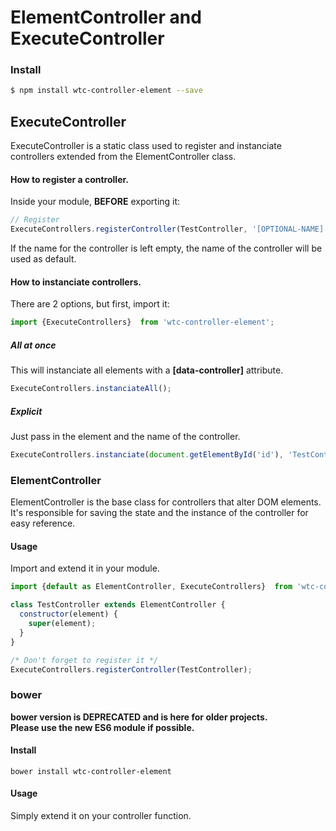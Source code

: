 # ElementController and ExecuteController
### Install
```sh
$ npm install wtc-controller-element --save
```
## ExecuteController
ExecuteController is a static class used to register and instanciate controllers extended from the ElementController class.

#### How to register a controller.
Inside your module, **BEFORE** exporting it:
```javascript
// Register
ExecuteControllers.registerController(TestController, '[OPTIONAL-NAME]');
```
If the name for the controller is left empty, the name of the controller will be used as default.

#### How to instanciate controllers.
There are 2 options, but first, import it:
```javascript
import {ExecuteControllers}  from 'wtc-controller-element';
```
##### All at once
This will instanciate all elements with a **[data-controller]** attribute.
```javascript
ExecuteControllers.instanciateAll();
```

##### Explicit
Just pass in the element and the name of the controller.
```javascript
ExecuteControllers.instanciate(document.getElementById('id'), 'TestController');
```

### ElementController
ElementController is the base class for controllers that alter DOM elements. It's responsible for saving the state and the instance of the controller for easy reference.

#### Usage
Import and extend it in your module.
```javascript
import {default as ElementController, ExecuteControllers}  from 'wtc-controller-element';

class TestController extends ElementController {
  constructor(element) {
    super(element);
  }
}

/* Don't forget to register it */
ExecuteControllers.registerController(TestController);
```

### bower
**bower version is DEPRECATED and is here for older projects.  
Please use the new ES6 module if possible.**
#### Install
```
bower install wtc-controller-element
```
#### Usage
Simply extend it on your controller function.
